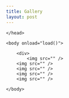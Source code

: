 ```yaml
---
title: Gallery
layout: post
---
```


<html>
    <head>
   		<style>
    			img {
      			height: 200px;
      			flex-grow: 1;
    			}
      <script type="text/javascript" src="info.json"></script>
      <script type="text/javascript" src="read.js"></script>
  		</style>	

    </head>
    
    <body onload="load()">

    	<div>
   			<img src="" />
        <img src="" />
        <img src="" />
        <img src="" />
        <img src="" />
</div>
    

    </body>
</html>

